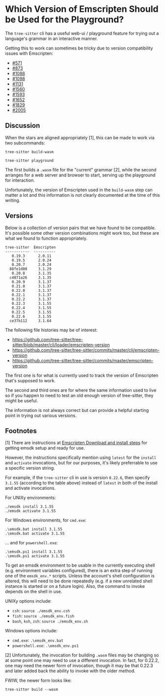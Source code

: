 # Which Version of Emscripten Should be Used for the Playground?

The `tree-sitter` cli has a useful web-ui / playground feature
for trying out a language's grammar in an interactive manner.

Getting this to work can sometimes be tricky due to version
compatibility issues with Emscripten:

* [#571](https://github.com/tree-sitter/tree-sitter/issues/571)
* [#873](https://github.com/tree-sitter/tree-sitter/issues/873)
* [#1088](https://github.com/tree-sitter/tree-sitter/issues/1088)
* [#1098](https://github.com/tree-sitter/tree-sitter/issues/1098)
* [#1131](https://github.com/tree-sitter/tree-sitter/issues/1131)
* [#1560](https://github.com/tree-sitter/tree-sitter/issues/1560)
* [#1593](https://github.com/tree-sitter/tree-sitter/issues/1593)
* [#1652](https://github.com/tree-sitter/tree-sitter/issues/1652)
* [#1829](https://github.com/tree-sitter/tree-sitter/issues/1829)
* [#2005](https://github.com/tree-sitter/tree-sitter/discussions/2005)

## Discussion

When the stars are aligned appropriately [1], this can be made to
work via two subcommands:

```
tree-sitter build-wasm
```

```
tree-sitter playground
```

The first builds a `.wasm` file for the "current" grammar [2], while the
second arranges for a web server and browser to start, serving up the
playground for interaction.

Unfortunately, the version of Emscripten used in the `build-wasm` step
can matter a lot and this information is not clearly documented at the
time of this writing.

## Versions

Below is a collection of version pairs that we have found to be
compatible.  It's possible some other version combinations might work
too, but these are what we found to function appropriately.

```
tree-sitter  Emscripten
-----------  ----------
   0.19.3      2.0.11
   0.19.5      2.0.24
   0.20.7      2.0.24
  88fe1d00     3.1.29
   0.20.8      3.1.35
  c4871a26     3.1.35
   0.20.9      3.1.37
   0.21.0      3.1.37
   0.22.0      3.1.37
   0.22.1      3.1.37
   0.22.2      3.1.37
   0.22.3      3.1.55
   0.22.4      3.1.55
   0.22.5      3.1.55
   0.22.6      3.1.55
  ce37b112     3.1.64
```

The following file histories may be of interest:

* https://github.com/tree-sitter/tree-sitter/blob/master/cli/loader/emscripten-version
* https://github.com/tree-sitter/tree-sitter/commits/master/cli/emscripten-version
* https://github.com/tree-sitter/tree-sitter/commits/master/emscripten-version

The first one is for what is currently used to track the version of
Emscripten that's supposed to work.

The second and third ones are for where the same information used to
live so if you happen to need to test an old enough version of
tree-sitter, they might be useful.

The information is not always correct but can provide a helpful
starting point in trying out various versions.

## Footnotes

[1] There are instructions at [Emscripten Download and install
steps](https://emscripten.org/docs/getting_started/downloads.html)
for getting emsdk setup and ready for use.

However, the instructions specifically mention using `latest` for the
`install` and `activate` invocations, but for our purposes, it's
likely preferrable to use a specific version string.

For example, if the `tree-sitter` cli in use is version `0.22.6`, then
specify `3.1.55` (according to the table above) instead of `latest` in
both of the install and activate invocations.

For UNIXy environments:

```
./emsdk install 3.1.55
./emsdk activate 3.1.55
```

For Windows environments, for `cmd.exe`:

```
.\emsdk.bat install 3.1.55
.\emsdk.bat activate 3.1.55
```

... and for `powershell.exe`:

```
.\emsdk.ps1 install 3.1.55
.\emsdk.ps1 activate 3.1.55
```

To get an emsdk environment to be usable in the currently executing
shell (e.g. environment variables configured), there is an extra step
of running one of the `emsdk_env.*` scripts.  Unless the account's
shell configuration is altered, this will need to be done repeatedly
(e.g. if a new unrelated shell instance is started or on a future
login).  Also, the command to invoke depends on the shell in use.

UNIXy options include:

* `csh`: `source ./emsdk_env.csh`
* `fish`: `source ./emsdk_env.fish`
* `bash`, `ksh`, `zsh`: `source ./emsdk_env.sh`

Windows options include:

* `cmd.exe`: `.\emsdk_env.bat`
* `powershell.exe`: `.\emsdk_env.ps1`

[2] Unfortunately, the invocation for building `.wasm` files may be
changing so at some point one may need to use a different invocation.
In fact, for 0.22.2, one may need the newer form of invocation, though
it may be that 0.22.3 and later added back the ability to invoke
with the older method.

FWIW, the newer form looks like:

```
tree-sitter build --wasm
```
